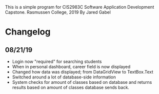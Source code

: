 This is a simple program for CIS2983C Software Application Development Capstone.
Rasmussen College, 2019
By Jared Gabel

# Changelog

## 08/21/19
* Login now "required" for searching students
* When in personal dashboard, career field is now displayed
* Changed how data was displayed; from DataGridView to TextBox.Text
* Switched around a lot of database-side information
* System checks for amount of classes based on database and returns results based on amount of classes database sends back.